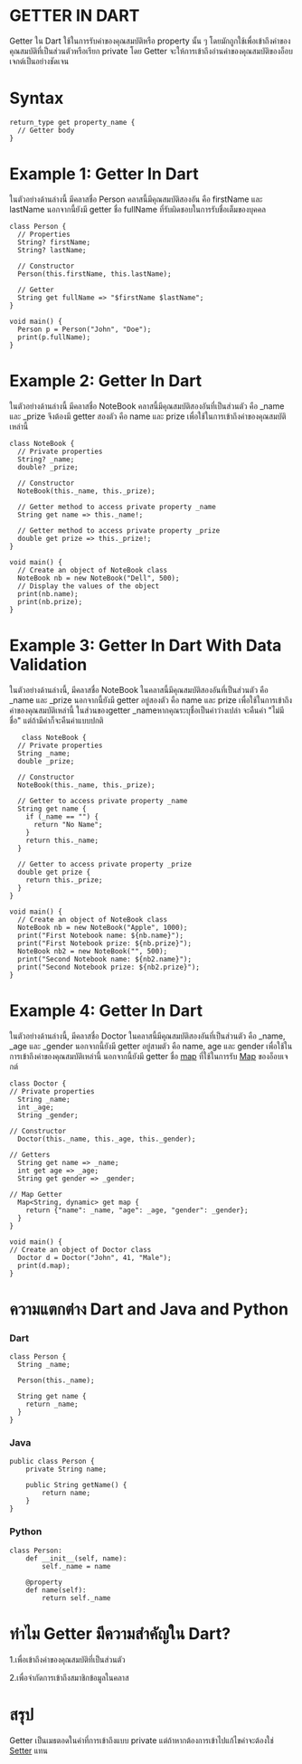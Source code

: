 
# GETTER IN DART
Getter ใน Dart ใช้ในการรับค่าของคุณสมบัติหรือ property นั้น ๆ โดยมักถูกใช้เพื่อเข้าถึงค่าของคุณสมบัติที่เป็นส่วนตัวหรือเรียก private  โดย Getter จะให้การเข้าถึงอ่านค่าของคุณสมบัติของอ็อบเจกต์เป็นอย่างชัดเจน
# Syntax
```
return_type get property_name {
  // Getter body
}
```
# Example 1: Getter In Dart
ในตัวอย่างด้านล่างนี้ มีคลาสชื่อ Person คลาสนี้มีคุณสมบัติสองอัน คือ firstName และ lastName นอกจากนี้ยังมี getter ชื่อ fullName ที่รับผิดชอบในการรับชื่อเต็มของบุคคล
```
class Person {
  // Properties
  String? firstName;
  String? lastName;

  // Constructor
  Person(this.firstName, this.lastName);

  // Getter
  String get fullName => "$firstName $lastName";
}

void main() {
  Person p = Person("John", "Doe");
  print(p.fullName);
}
```

# Example 2: Getter In Dart

ในตัวอย่างด้านล่างนี้ มีคลาสชื่อ NoteBook คลาสนี้มีคุณสมบัติสองอันที่เป็นส่วนตัว คือ _name และ _prize จึงต้องมี getter สองตัว คือ name และ prize เพื่อใช้ในการเข้าถึงค่าของคุณสมบัติเหล่านี้
```
class NoteBook {
  // Private properties
  String? _name;
  double? _prize;

  // Constructor
  NoteBook(this._name, this._prize);

  // Getter method to access private property _name
  String get name => this._name!;

  // Getter method to access private property _prize
  double get prize => this._prize!;
}

void main() {
  // Create an object of NoteBook class
  NoteBook nb = new NoteBook("Dell", 500);
  // Display the values of the object
  print(nb.name);
  print(nb.prize);
}
```

# Example 3: Getter In Dart With Data Validation

ในตัวอย่างด้านล่างนี้, มีคลาสชื่อ NoteBook ในคลาสนี้มีคุณสมบัติสองอันที่เป็นส่วนตัว คือ _name และ _prize นอกจากนี้ยังมี getter อยู่สองตัว คือ name และ prize เพื่อใช้ในการเข้าถึงค่าของคุณสมบัติเหล่านี้ ในส่วนของgetter _nameหากคุณระบุชื่อเป็นค่าว่างเปล่า จะคืนค่า "ไม่มีชื่อ" แต่ถ้ามีค่าก็จะคืนค่าแบบปกติ
```
   class NoteBook {
  // Private properties
  String _name;
  double _prize;

  // Constructor
  NoteBook(this._name, this._prize);

  // Getter to access private property _name
  String get name {
    if (_name == "") {
      return "No Name";
    }
    return this._name;
  }

  // Getter to access private property _prize
  double get prize {
    return this._prize;
  }
}

void main() {
  // Create an object of NoteBook class
  NoteBook nb = new NoteBook("Apple", 1000);
  print("First Notebook name: ${nb.name}");
  print("First Notebook prize: ${nb.prize}");
  NoteBook nb2 = new NoteBook("", 500);
  print("Second Notebook name: ${nb2.name}");
  print("Second Notebook prize: ${nb2.prize}");
}
```
# Example 4: Getter In Dart

ในตัวอย่างด้านล่างนี้, มีคลาสชื่อ Doctor ในคลาสนี้มีคุณสมบัติสองอันที่เป็นส่วนตัว คือ _name, _age และ _gender นอกจากนี้ยังมี getter อยู่สามตัว คือ name, age และ gender เพื่อใช้ในการเข้าถึงค่าของคุณสมบัติเหล่านี้ นอกจากนี้ยังมี getter ชื่อ [map](https://github.com/soonklang/dart-tutorial/blob/main/4.%20Collections%20In%20Dart/Map%20in%20Dart.md) ที่ใช้ในการรับ [Map](https://github.com/soonklang/dart-tutorial/blob/main/4.%20Collections%20In%20Dart/Map%20in%20Dart.md) ของอ็อบเจกต์
```
class Doctor {
// Private properties
  String _name;
  int _age;
  String _gender;

// Constructor
  Doctor(this._name, this._age, this._gender);

// Getters
  String get name => _name;
  int get age => _age;
  String get gender => _gender;

// Map Getter
  Map<String, dynamic> get map {
    return {"name": _name, "age": _age, "gender": _gender};
  }
}

void main() {
// Create an object of Doctor class
  Doctor d = Doctor("John", 41, "Male");
  print(d.map);
}
```
# ความแตกต่าง Dart and Java and Python

### Dart
```
class Person {
  String _name;

  Person(this._name);

  String get name {
    return _name;
  }
}

```
### Java
```
public class Person {
    private String name;

    public String getName() {
        return name;
    }
}
```
### Python
```
class Person:
    def __init__(self, name):
        self._name = name

    @property
    def name(self):
        return self._name

```

# ทำไม Getter มีความสำคัญใน Dart?

1.เพื่อเข้าถึงค่าของคุณสมบัติที่เป็นส่วนตัว

2.เพื่อจำกัดการเข้าถึงสมาชิกข้อมูลในคลาส

# สรุป
Getter เป็นเมธตอดในค่าที่การเข้าถึงแบบ private แต่ถ้าหากต้องการเข้าไปแก้ไขค่าจะต้องใช่ [Setter](https://github.com/soonklang/dart-tutorial/blob/main/6.%20OOP%20In%20Dart/setter%20in%20Dart.md) แทน
